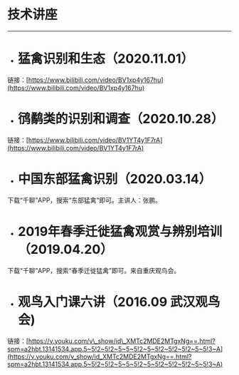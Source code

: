 # 技术讲座

---

* # 猛禽识别和生态（2020.11.01）

链接：[https://www.bilibili.com/video/BV1xp4y167hu](https://www.bilibili.com/video/BV1xp4y167hu)

* # 鸻鹬类的识别和调查（2020.10.28）

链接：[https://www.bilibili.com/video/BV1YT4y1F7rA](https://www.bilibili.com/video/BV1YT4y1F7rA)

* # 中国东部猛禽识别（2020.03.14）

下载“千聊”APP，搜索“东部猛禽”即可。主讲人：张鹏。

* # 2019年春季迁徙猛禽观赏与辨别培训（2019.04.20）

下载“千聊”APP，搜索“春季迁徙猛禽”即可。来自重庆观鸟会。

* # 观鸟入门课六讲（2016.09 武汉观鸟会\)

链接：[https://v.youku.com/v\_show/id\_XMTc2MDE2MTgxNg==.html?spm=a2hbt.13141534.app.5~5!2~5!2~5~5~5!2~5~5!2~5!2~5!2~5~5!3~A](https://v.youku.com/v_show/id_XMTc2MDE2MTgxNg==.html?spm=a2hbt.13141534.app.5~5!2~5!2~5~5~5!2~5~5!2~5!2~5!2~5~5!3~A)



